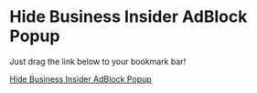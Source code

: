 # Hide Business Insider AdBlock Popup

Just drag the link below to your bookmark bar!

<a href="javascript:(function(){document.querySelector('.tp-modal').outerHTML='';document.querySelector('.tp-backdrop').outerHTML='';document.body.className=document.body.className.replace('tp-modal-open','');})();">Hide Business Insider AdBlock Popup</a>
